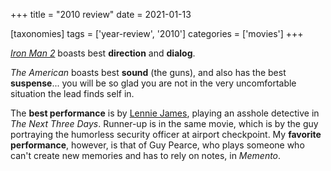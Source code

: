 +++
title = "2010 review"
date = 2021-01-13

[taxonomies]
tags = ['year-review', '2010']
categories = ['movies']
+++

*[Iron Man 2]* boasts best **direction** and **dialog**.

*The American* boasts best **sound** (the guns),
and also has the best **suspense**...
you will be so glad you are not in the very uncomfortable situation
the lead finds self in.

The **best performance** is by [Lennie James],
playing an asshole detective in *The Next Three Days*.
Runner-up is in the same movie,
which is by the guy portraying the humorless security officer at airport checkpoint.
My **favorite performance**, however, is that of Guy Pearce,
who plays someone who can't create new memories and has to rely on notes,
in *Memento*.

[Iron Man 2]: @/iron-man-2.md
[Lennie James]: https://en.wikipedia.org/wiki/Lennie_James
